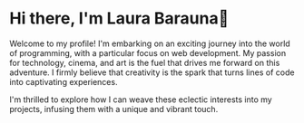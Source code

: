 # Hi there, I'm Laura Barauna👋
Welcome to my profile! I'm embarking on an exciting journey into the world of programming, with a particular focus on web development. My passion for technology, cinema, and art is the fuel that drives me forward on this adventure. I firmly believe that creativity is the spark that turns lines of code into captivating experiences.

I'm thrilled to explore how I can weave these eclectic interests into my projects, infusing them with a unique and vibrant touch.

<!--
**LauraBarauna/laurabarauna** is a ✨ _special_ ✨ repository because its `README.md` (this file) appears on your GitHub profile.

Here are some ideas to get you started:

- 🔭 I’m currently working on ...
- 🌱 I’m currently learning ...
- 👯 I’m looking to collaborate on ...
- 🤔 I’m looking for help with ...
- 💬 Ask me about ...
- 📫 How to reach me: ...
- 😄 Pronouns: ...
- ⚡ Fun fact: ...
-->
